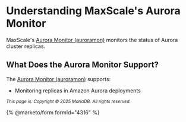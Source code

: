 # Understanding MaxScale's Aurora Monitor

MaxScale's [Aurora Monitor (auroramon)](../../../../mariadb-maxscale-25/maxscale-25-monitors/mariadb-maxscale-25-aurora-monitor.md) monitors the status of Aurora cluster replicas.

## What Does the Aurora Monitor Support?

The [Aurora Monitor (auroramon)](../../../../mariadb-maxscale-25/maxscale-25-monitors/mariadb-maxscale-25-aurora-monitor.md) supports:

* Monitoring replicas in Amazon Aurora deployments

<sub>_This page is: Copyright © 2025 MariaDB. All rights reserved._</sub>

{% @marketo/form formId="4316" %}
